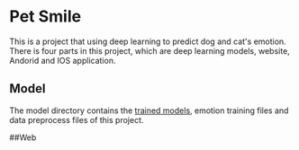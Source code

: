 # Pet Smile 
This is a project that using deep learning to predict dog and cat's emotion. There is four parts in this project, which are deep learning models, website, Andorid and IOS application. 

## Model
The model directory contains the [trained models](https://drive.google.com/drive/folders/19c2oPX0XAdVnRjaE3_o9EvLeQ4EyRzII?usp=sharing), emotion training files and data preprocess files of this project. 

##Web
